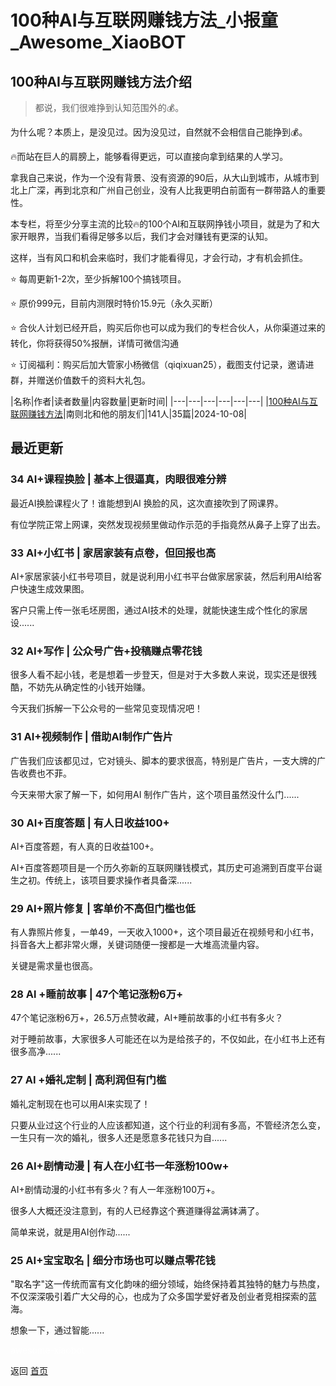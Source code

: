 # 100种AI与互联网赚钱方法_小报童_Awesome_XiaoBOT

## 100种AI与互联网赚钱方法介绍
> 都说，我们很难挣到认知范围外的💰。    
    
为什么呢？本质上，是没见过。因为没见过，自然就不会相信自己能挣到💰。    
    
🔥而站在巨人的肩膀上，能够看得更远，可以直接向拿到结果的人学习。    
    
拿我自己来说，作为一个没有背景、没有资源的90后，从大山到城市，从城市到北上广深，再到北京和广州自己创业，没有人比我更明白前面有一群带路人的重要性。    
    
本专栏，将至少分享主流的比较🔥的100个AI和互联网挣钱小项目，就是为了和大家开眼界，当我们看得足够多以后，我们才会对赚钱有更深的认知。    
    
这样，当有风口和机会来临时，我们才能看得见，才会行动，才有机会抓住。    
    
⭐ 每周更新1-2次，至少拆解100个搞钱项目。    
    
⭐ 原价999元，目前内测限时特价15.9元（永久买断）    
    
⭐ 合伙人计划已经开启，购买后你也可以成为我们的专栏合伙人，从你渠道过来的转化，你将获得50%报酬，详情可微信沟通    
    
⭐ 订阅福利：购买后加大管家小杨微信（qiqixuan25），截图支付记录，邀请进群，并赠送价值数千的资料大礼包。  
  


|名称|作者|读者数量|内容数量|更新时间|
|---|---|---|---|---|---|
|[100种AI与互联网赚钱方法](https://xiaobot.net/p/baiqi1920?refer=0b133df9-27dc-423b-8101-639049001c13)|南则北和他的朋友们|141人|35篇|2024-10-08|

## 最近更新
### 34 AI+课程换脸 | 基本上很逼真，肉眼很难分辨

最近AI换脸课程火了！谁能想到AI 换脸的风，这次直接吹到了网课界。

有位学院正常上网课，突然发现视频里做动作示范的手指竟然从鼻子上穿了出去。

### 33 AI+小红书 | 家居家装有点卷，但回报也高

AI+家居家装小红书号项目，就是说利用小红书平台做家居家装，然后利用AI给客户快速生成效果图。

客户只需上传一张毛坯房图，通过AI技术的处理，就能快速生成个性化的家居设......

### 32 AI+写作 | 公众号广告+投稿赚点零花钱

很多人看不起小钱，老是想着一步登天，但是对于大多数人来说，现实还是很残酷，不妨先从确定性的小钱开始赚。

今天我们拆解一下公众号的一些常见变现情况吧！

### 31 AI+视频制作 | 借助AI制作广告片

广告我们应该都见过，它对镜头、脚本的要求很高，特别是广告片，一支大牌的广告收费也不菲。

今天来带大家了解一下，如何用AI 制作广告片，这个项目虽然没什么门......

### 30 AI+百度答题 | 有人日收益100+

AI+百度答题，有人真的日收益100+。

AI+百度答题项目是一个历久弥新的互联网赚钱模式，其历史可追溯到百度平台诞生之初。传统上，该项目要求操作者具备深......

### 29 AI+照片修复 | 客单价不高但门槛也低

有人靠照片修复，一单49，一天收入1000+，这个项目最近在视频号和小红书，抖音各大上都非常火爆，关键词随便一搜都是一大堆高流量内容。

关键是需求量也很高。

### 28 Al +睡前故事 | 47个笔记涨粉6万+

47个笔记涨粉6万+，26.5万点赞收藏，AI+睡前故事的小红书有多火？

对于睡前故事，大家很多人可能还在以为是给孩子的，不仅如此，在小红书上还有很多高净......

### 27 AI +婚礼定制 | 高利润但有门槛

婚礼定制现在也可以用AI来实现了！

只要从业过这个行业的人应该都知道，这个行业的利润有多高，不管经济怎么变，一生只有一次的婚礼，很多人还是愿意多花钱只为自......

### 26 AI+剧情动漫 | 有人在小红书一年涨粉100w+

AI+剧情动漫的小红书有多火？有人一年涨粉100万+。

很多人大概还没注意到，有的人已经靠这个赛道赚得盆满钵满了。

简单来说，就是用AI创作动......

### 25 AI+宝宝取名 | 细分市场也可以赚点零花钱

"取名字"这一传统而富有文化韵味的细分领域，始终保持着其独特的魅力与热度，不仅深深吸引着广大父母的心，也成为了众多国学爱好者及创业者竞相探索的蓝海。

想象一下，通过智能......


<a href="https://github.com/Reno9527/awesome-xiaobot" style="color: white; text-decoration: none;">awesome-xiaobot</a>

返回 [首页](../README.md)
